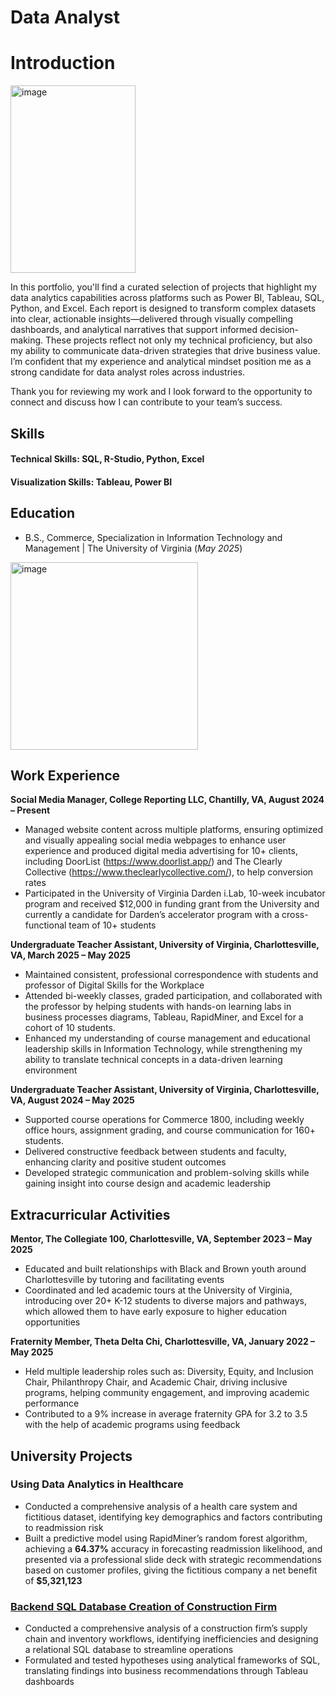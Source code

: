 # Data Analyst
# Introduction 
<img width="200" height="300" alt="image" src="https://github.com/user-attachments/assets/12b61d81-a9e6-4176-a34a-d1240c284b14" />

In this portfolio, you'll find a curated selection of projects that highlight my data analytics capabilities across platforms such as Power BI, Tableau, SQL, Python, and Excel. Each report is designed to transform complex datasets into clear, actionable insights—delivered through visually compelling dashboards, and analytical narratives that support informed decision-making. These projects reflect not only my technical proficiency, but also my ability to communicate data-driven strategies that drive business value. I’m confident that my experience and analytical mindset position me as a strong candidate for data analyst roles across industries.

Thank you for reviewing my work and I look forward to the opportunity to connect and discuss how I can contribute to your team’s success.



## Skills
#### Technical Skills: SQL, R-Studio, Python, Excel
#### Visualization Skills: Tableau, Power BI

## Education
 - B.S., Commerce, Specialization in Information Technology and Management | The University of Virginia (_May 2025_)
<img width="300" height="300" alt="image" src="https://github.com/user-attachments/assets/61436eeb-c4a3-4a6e-9d2d-8e79b843f0b0" />

## Work Experience
**Social Media Manager, College Reporting LLC, Chantilly, VA, August 2024 – Present** 
- Managed website content across multiple platforms, ensuring optimized and visually appealing social media webpages to enhance user experience and produced digital media advertising for 10+ clients, including DoorList (https://www.doorlist.app/) and The Clearly Collective (https://www.theclearlycollective.com/), to help conversion rates
- Participated in the University of Virginia Darden i.Lab, 10-week incubator program and received $12,000 in funding grant from the University and currently a candidate for Darden’s accelerator program with a cross-functional team of 10+ students 

**Undergraduate Teacher Assistant, University of Virginia, Charlottesville, VA,	March 2025 – May 2025**
- Maintained consistent, professional correspondence with students and professor of Digital Skills for the Workplace
- Attended bi-weekly classes, graded participation, and collaborated with the professor by helping students with hands-on learning labs in business processes diagrams, Tableau, RapidMiner, and Excel for a cohort of 10 students.
- Enhanced my understanding of course management and educational leadership skills in Information Technology, while strengthening my ability to translate technical concepts in a data-driven learning environment 

**Undergraduate Teacher Assistant, University of Virginia, Charlottesville, VA, August 2024 – May 2025** 
- Supported course operations for Commerce 1800, including weekly office hours, assignment grading, and course communication for 160+ students.
- Delivered constructive feedback between students and faculty, enhancing clarity and positive student outcomes
- Developed strategic communication and problem-solving skills while gaining insight into course design and academic leadership

## Extracurricular Activities 
**Mentor, The Collegiate 100, Charlottesville, VA, September 2023 – May 2025**
- Educated and built relationships with Black and Brown youth around Charlottesville by tutoring and facilitating events
- Coordinated and led academic tours at the University of Virginia, introducing over 20+ K-12 students to diverse majors and pathways, which allowed them to have early exposure to higher education opportunities 

**Fraternity Member, Theta Delta Chi, Charlottesville, VA, January 2022 – May 2025**
- Held multiple leadership roles such as: Diversity, Equity, and Inclusion Chair, Philanthropy Chair, and Academic Chair, driving inclusive programs, helping community engagement, and improving academic performance 
- Contributed to a 9% increase in average fraternity GPA for 3.2 to 3.5 with the help of academic programs using feedback  


## University Projects
### Using Data Analytics in Healthcare
- Conducted a comprehensive analysis of a health care system and fictitious dataset, identifying key demographics and factors contributing to readmission risk
- Built a predictive model using RapidMiner’s random forest algorithm, achieving a **64.37%** accuracy in forecasting readmission likelihood, and presented via a professional slide deck with strategic recommendations based on customer profiles, giving the fictitious company a net benefit of **$5,321,123**
  
### [Backend SQL Database Creation of Construction Firm](https://github.com/EJman18/EJM-Portfolio/blob/main/imgs/Database%20Management%20Project%20.pdf)
- Conducted a comprehensive analysis of a construction firm’s supply chain and inventory workflows, identifying inefficiencies and designing a relational SQL database to streamline operations 
- Formulated and tested hypotheses using analytical frameworks of SQL, translating findings into business recommendations through Tableau dashboards 
